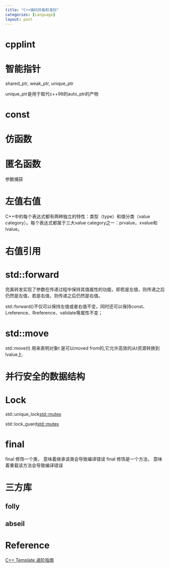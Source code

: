```yaml
---
title: "C++编码风格和准则"
categories: [Language]
layout: post
---
```



# cpplint


# 智能指针

shared_ptr, weak_ptr, unique_ptr

unique_ptr是用于取代c++98的auto_ptr的产物



# const


# 仿函数

# 匿名函数

参数捕获

# 左值右值

C++中的每个表达式都有两种独立的特性：类型（type）和值分类（value category）。每个表达式都属于三大value category之一：prvalue，xvalue和lvalue。

# 右值引用

# std::forward

完美转发实现了参数在传递过程中保持其值属性的功能，即若是左值，则传递之后仍然是左值，若是右值，则传递之后仍然是右值。

std::forward<T>()不仅可以保持左值或者右值不变，同时还可以保持const、Lreference、Rreference、validate等属性不变；


# std::move

std::move(t) 用来表明对象t 是可以moved from的,它允许高效的从t资源转换到lvalue上.



# 并行安全的数据结构


# Lock

std::unique_lock<std::mutex>

std::lock_guard<std::mutex>


#  final

final 修饰一个类， 意味着继承该类会导致编译错误
final 修饰是一个方法， 意味着重载该方法会导致编译错误


# 三方库
## folly


## abseil


# Reference

[C++ Template 进阶指南](https://github.com/wuye9036/CppTemplateTutorial/blob/master/ReadMe.md)